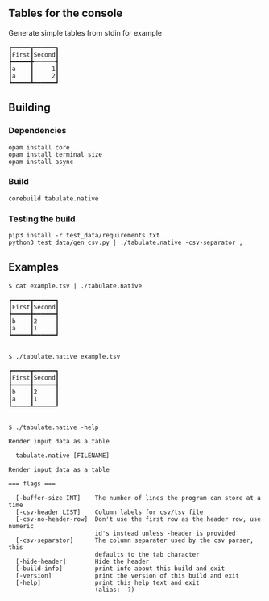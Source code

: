 Tables for the console
----------------------


Generate simple tables from stdin for example

    ┏━━━━━┳━━━━━━┓
    ┃First┃Second┃
    ┣━━━━━╋──────┫
    ┃a    ┃     1┃
    ┃a    ┃     2┃
    ┗━━━━━┻━━━━━━┛


Building
--------

### Dependencies

    opam install core
    opam install terminal_size
    opam install async

### Build

    corebuild tabulate.native

### Testing the build

    pip3 install -r test_data/requirements.txt
    python3 test_data/gen_csv.py | ./tabulate.native -csv-separator ,

Examples
--------
  

    $ cat example.tsv | ./tabulate.native

    ┏━━━━━┳━━━━━━┓
    ┃First┃Second┃
    ┣━━━━━╋━━━━━━┫
    ┃b    ┃2     ┃
    ┃a    ┃1     ┃
    ┗━━━━━┻━━━━━━┛


    $ ./tabulate.native example.tsv
    
    ┏━━━━━┳━━━━━━┓
    ┃First┃Second┃
    ┣━━━━━╋━━━━━━┫
    ┃b    ┃2     ┃
    ┃a    ┃1     ┃
    ┗━━━━━┻━━━━━━┛


    $ ./tabulate.native -help

    Render input data as a table

      tabulate.native [FILENAME]

    Render input data as a table

    === flags ===

      [-buffer-size INT]    The number of lines the program can store at a time
      [-csv-header LIST]    Column labels for csv/tsv file
      [-csv-no-header-row]  Don't use the first row as the header row, use numeric
                            id's instead unless -header is provided
      [-csv-separator]      The column separater used by the csv parser, this
                            defaults to the tab character
      [-hide-header]        Hide the header
      [-build-info]         print info about this build and exit
      [-version]            print the version of this build and exit
      [-help]               print this help text and exit
                            (alias: -?)
